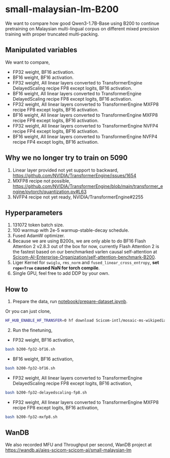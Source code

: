 # small-malaysian-lm-B200

We want to compare how good Qwen3-1.7B-Base using B200 to continue pretraining on Malaysian multi-lingual corpus on different mixed precision training with proper truncated multi-packing.

## Manipulated variables

We want to compare,

- FP32 weight, BF16 activation.
- BF16 weight, BF16 activation.
- FP32 weight, All linear layers converted to TransformerEngine DelayedScaling recipe FP8 except logits, BF16 activation.
- BF16 weight, All linear layers converted to TransformerEngine DelayedScaling recipe FP8 except logits, BF16 activation.
- FP32 weight, All linear layers converted to TransformerEngine MXFP8 recipe FP8 except logits, BF16 activation.
- BF16 weight, All linear layers converted to TransformerEngine MXFP8 recipe FP8 except logits, BF16 activation.
- FP32 weight, All linear layers converted to TransformerEngine NVFP4 recipe FP4 except logits, BF16 activation.
- BF16 weight, All linear layers converted to TransformerEngine NVFP4 recipe FP4 except logits, BF16 activation.

## Why we no longer try to train on 5090

1. Linear layer provided not yet support to backward, https://github.com/NVIDIA/TransformerEngine/issues/1654
2. MXFP8 recipe not possible, https://github.com/NVIDIA/TransformerEngine/blob/main/transformer_engine/pytorch/quantization.py#L63
3. NVFP4 recipe not yet ready, NVIDIA/TransformerEngine#2255

## Hyperparameters

1. 131072 token batch size.
2. 100 warmup with 2e-5 warmup-stable-decay schedule.
3. Fused AdamW optimizer.
4. Because we are using B200s, we are only able to do BF16 Flash Attention 2 v2.8.3 out of the box for now, currently Flash Attention 2 is the fastest based on our benchmarked varlen causal self-attention at [Scicom-AI-Enterprise-Organization/self-attention-benchmark-B200](https://github.com/Scicom-AI-Enterprise-Organization/self-attention-benchmark-B200).
5. Liger Kernel for `swiglu`, `rms_norm` and `fused_linear_cross_entropy`, **set `rope=True` caused NaN for torch compile**.
6. Single GPU, feel free to add DDP by your own.

## How to

1. Prepare the data, run [notebook/prepare-dataset.ipynb](notebook/prepare-dataset.ipynb).

Or you can just clone,

```bash
HF_HUB_ENABLE_HF_TRANSFER=0 hf download Scicom-intl/mosaic-ms-wikipedia-2023-10-01 --repo-type=dataset --local-dir=./multipacking
```

2. Run the finetuning,

- FP32 weight, BF16 activation,

```bash
bash b200-fp32-bf16.sh
```

- BF16 weight, BF16 activation,

```bash
bash b200-fp32-bf16.sh
```

- FP32 weight, All linear layers converted to TransformerEngine DelayedScaling recipe FP8 except logits, BF16 activation,

```bash
bash b200-fp32-delayedscaling-fp8.sh
```

- FP32 weight, All linear layers converted to TransformerEngine MXFP8 recipe FP8 except logits, BF16 activation,

```bash
bash b200-fp32-mxfp8.sh
```

## WanDB

We also recorded MFU and Throughput per second, WanDB project at https://wandb.ai/aies-scicom-scicom-ai/small-malaysian-lm
